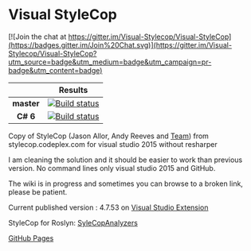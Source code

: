 # Visual StyleCop

[![Join the chat at https://gitter.im/Visual-Stylecop/Visual-StyleCop](https://badges.gitter.im/Join%20Chat.svg)](https://gitter.im/Visual-Stylecop/Visual-StyleCop?utm_source=badge&utm_medium=badge&utm_campaign=pr-badge&utm_content=badge)

||Results|
|:--:|:--:|
|**master**|[![Build status](https://ci.appveyor.com/api/projects/status/n09yi3f5vl0a7bfy/branch/master?svg=true)](https://ci.appveyor.com/project/ptittof57/visual-stylecop/branch/master)|
|**C# 6**|[![Build status](https://ci.appveyor.com/api/projects/status/fh2yi59s6t06eroq/branch/develop-csharp-6?svg=true)](https://ci.appveyor.com/project/ptittof57/visual-stylecop-kwdh3/branch/develop-csharp-6)|


Copy of StyleCop (Jason Allor, Andy Reeves and [Team](https://stylecop.codeplex.com/team/view)) from stylecop.codeplex.com for visual studio 2015 without resharper

I am cleaning the solution and it should be easier to work than previous version.
No command lines only visual studio 2015 and GitHub.

The wiki is in progress and sometimes you can browse to a broken link, please be patient.

Current published version : 4.7.53 on [Visual Studio Extension](https://visualstudiogallery.msdn.microsoft.com/cac2a05b-6eb6-4fa2-95b9-1f8d011e6cae)

StyleCop for Roslyn: [SyleCopAnalyzers](https://github.com/DotNetAnalyzers/StyleCopAnalyzers)

[GitHub Pages](http://Visual-StyleCop.github.io/Visual-StyleCop/)

